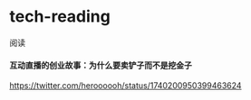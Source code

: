 # tech-reading
阅读

#### 互动直播的创业故事：为什么要卖铲子而不是挖金子
https://twitter.com/heroooooh/status/1740200950399463624

